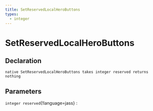 ```yaml
---
title: SetReservedLocalHeroButtons
types:
  - integer
---
```


# SetReservedLocalHeroButtons

## Declaration

```jass
native SetReservedLocalHeroButtons takes integer reserved returns nothing
```

## Parameters
`integer reserved`{!language=jass}
: 
